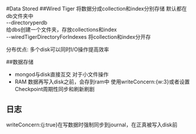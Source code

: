 #Data Stored
##Wired Tiger
将数据分成collection和index分别存储
默认都在db文件夹中  
--directoryperdb  
给dbs创建一个文件夹，存放collections和index  
--wiredTigerDirectoryForIndexes 
将collection和index分开存

分布优点:
多个disk可以同时I/O操作提高效率

##数据存储
- mongod与disk直接互交
  对于小文件操作
- RAM
  数据再写入disk之前，会存到ram中
  使用writeConcern:{w:3}或者设置Checkpoint周期性同步和刷新刷剧
## 日志
  writeConcern:{j:true}在写数据时强制同步到journal，在正真被写入disk前
